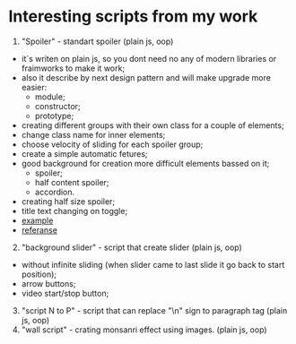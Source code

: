 # Interesting scripts from my work

1. "Spoiler" - standart spoiler (plain js, oop)
  - it`s writen on plain js, so you dont need no any of modern libraries or fraimworks to make it work;
  - also it describe by next design pattern and will make upgrade more easier:
    - module;
    - constructor;
    - prototype;
  - creating different groups with their own class for a couple of elements;
  - change class name for inner elements;
  - choose velocity of sliding for each spoiler group;
  - create a simple automatic fetures;
  - good background for creation more difficult elements bassed on it;
    - spoiler;
    - half content spoiler;
    - accordion.
  - creating half size spoiler;
  - title text changing on toggle;
  - [example](http://s.codepen.io/Ceditvodu/debug/yORmaO)
  - [referanse](https://github.com/Ceditvodu/work-scripts/wiki/Spoiler)
2. "background slider" - script that create slider (plain js, oop)
  - without infinite sliding (when slider came to last slide it go back to start position);
  - arrow buttons; 
  - video start/stop button;
3. "script N to P" - script that can replace "\n" sign to paragraph tag (plain js, oop)
4. "wall script" - crating monsanri effect using images. (plain js, oop)
